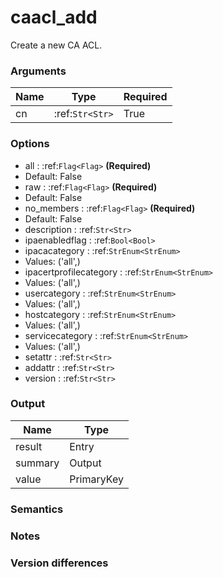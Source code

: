 [//]: # (THE CONTENT BELOW IS GENERATED. DO NOT EDIT.)
# caacl_add
Create a new CA ACL.

### Arguments
|Name|Type|Required
|-|-|-
|cn|:ref:`Str<Str>`|True

### Options
* all : :ref:`Flag<Flag>` **(Required)**
 * Default: False
* raw : :ref:`Flag<Flag>` **(Required)**
 * Default: False
* no_members : :ref:`Flag<Flag>` **(Required)**
 * Default: False
* description : :ref:`Str<Str>`
* ipaenabledflag : :ref:`Bool<Bool>`
* ipacacategory : :ref:`StrEnum<StrEnum>`
 * Values: ('all',)
* ipacertprofilecategory : :ref:`StrEnum<StrEnum>`
 * Values: ('all',)
* usercategory : :ref:`StrEnum<StrEnum>`
 * Values: ('all',)
* hostcategory : :ref:`StrEnum<StrEnum>`
 * Values: ('all',)
* servicecategory : :ref:`StrEnum<StrEnum>`
 * Values: ('all',)
* setattr : :ref:`Str<Str>`
* addattr : :ref:`Str<Str>`
* version : :ref:`Str<Str>`

### Output
|Name|Type
|-|-
|result|Entry
|summary|Output
|value|PrimaryKey

[//]: # (ADD YOUR NOTES BELOW. THESE WILL BE PICKED EVERY TIME THE DOCS ARE REGENERATED. //end)
### Semantics

### Notes

### Version differences